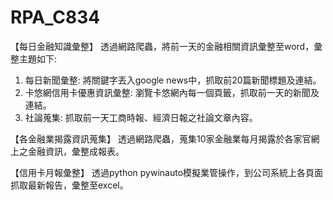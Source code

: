 # RPA_C834
【每日金融知識彙整】
透過網路爬蟲，將前一天的金融相關資訊彙整至word，彙整主題如下:
1. 每日新聞彙整: 將關鍵字丟入google news中，抓取前20篇新聞標題及連結。
2. 卡悠網信用卡優惠資訊彙整: 瀏覽卡悠網內每一個頁籤，抓取前一天的新聞及連結。
3. 社論蒐集: 抓取前一天工商時報、經濟日報之社論文章內容。

【各金融業揭露資訊蒐集】
透過網路爬蟲，蒐集10家金融業每月揭露於各家官網上之金融資訊，彙整成報表。

【信用卡月報彙整】
透過python pywinauto模擬業管操作，到公司系統上各頁面抓取最新報告，彙整至excel。
